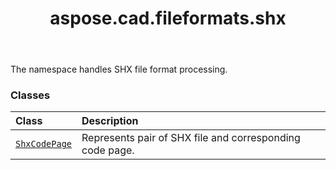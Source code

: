 ﻿---
title: aspose.cad.fileformats.shx
second_title: Aspose.CAD for Python via .NET API References
description: 
type: docs
weight: 10
url: /python-net/aspose.cad.fileformats.shx/
is_root: false
---

The namespace handles SHX file format processing.

### Classes
| Class | Description |
| :- | :- |
| [`ShxCodePage`](/cad/python-net/aspose.cad.fileformats.shx/shxcodepage) | Represents pair of SHX file and corresponding code page. |


